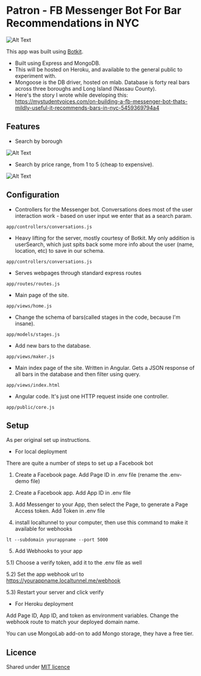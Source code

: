 # Patron - FB Messenger Bot For Bar Recommendations in NYC
![Alt Text](https://s3.amazonaws.com/aws-website-portfoliosite-bf6tr/patron-messenger-short-header.png)


This app was built using [Botkit](https://github.com/howdyai/botkit).
* Built using Express and MongoDB.
* This will be hosted on Heroku, and available to the general public to experiment with.
* Mongoose is the DB driver, hosted on mlab. Database is forty real bars across three boroughs and Long Island (Nassau County).
* Here's the story I wrote while developing this: https://mystudentvoices.com/on-building-a-fb-messenger-bot-thats-mildly-useful-it-recommends-bars-in-nyc-5459369794a4

## Features

* Search by borough

![Alt Text](https://s3.amazonaws.com/patron-bars/gifs/patron-bar-search-borough.gif)

* Search by price range, from 1 to 5 (cheap to expensive).

![Alt Text](https://s3.amazonaws.com/patron-bars/gifs/patron-bar-search-price.gif)


## Configuration

* Controllers for the Messenger bot. Conversations does most of the user interaction work - based on user input we enter that as a search param.

```
app/controllers/conversations.js
```

* Heavy lifting for the server, mostly courtesy of Botkit. My only addition is userSearch, which just spits back some more info about the user (name, location, etc) to save in our schema.

```
app/controllers/conversations.js
```

* Serves webpages through standard express routes

```
app/routes/routes.js
```

* Main page of the site.
```
app/views/home.js
```

* Change the schema of bars(called stages in the code, because I'm insane).

```
app/models/stages.js
```

* Add new bars to the database.

```
app/views/maker.js
```

* Main index page of the site. Written in Angular. Gets a JSON response of all bars in the database and then filter using query.

```
app/views/index.html
```

* Angular code. It's just one HTTP request inside one controller.

```
app/public/core.js
```



## Setup

As per original set up instructions.

* For local deployment

There are quite a number of steps to set up a Facebook bot

1) Create a Facebook page. Add Page ID in .env file (rename the .env-demo file)

2) Create a Facebook app. Add App ID in .env file

3) Add Messenger to your App, then select the Page, to generate a Page Access token. Add Token in .env file

4) install localtunnel to your computer, then use this command to make it available for webhooks
```
lt --subdomain yourappname --port 5000
```

5) Add Webhooks to your app

5.1) Choose a verify token, add it to the .env file as well

5.2) Set the app webhook url to https://yourappname.localtunnel.me/webhook

5.3) Restart your server and click verify

* For Heroku deployment

Add Page ID, App ID, and token as environment variables.
Change the webhook route to match your deployed domain name.

You can use MongoLab add-on to add Mongo storage, they have a free tier.


## Licence
Shared under [MIT licence](http://choosealicense.com/licenses/mit/)
